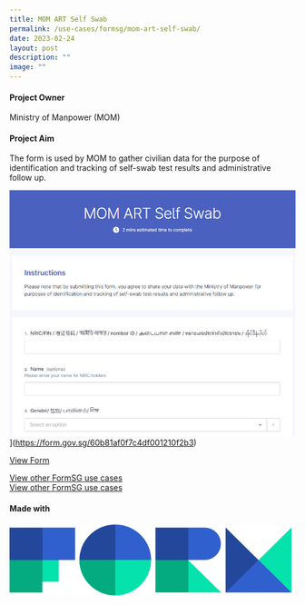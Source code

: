 ```yaml
---
title: MOM ART Self Swab
permalink: /use-cases/formsg/mom-art-self-swab/
date: 2023-02-24
layout: post
description: ""
image: ""
---
```

#### **Project Owner**
Ministry of Manpower (MOM)

#### **Project Aim**

The form is used by MOM to gather civilian data for the purpose of identification and tracking of self-swab test results and administrative follow up.

[![MOM ART Self Swab Digital Form](/images/MOM%20ART%20Self%20Swab2.png)](/images/MOM%20ART%20Self%20Swab.png)](https://form.gov.sg/60b81af0f7c4df001210f2b3)

[View Form](https://form.gov.sg/60b81af0f7c4df001210f2b3)

[View other FormSG use cases](https://cms.isomer.gov.sg/sites/ttsh-ogpshowcase/use-cases/formsg/)  
[View other FormSG use cases](https://staging.d2p0smzkoz0iqs.amplifyapp.com/use-cases/formsg/)

#### **Made with**
[![](/images/Formsg.png)](https://staging.d2p0smzkoz0iqs.amplifyapp.com/products/formsg/description/)